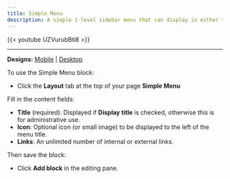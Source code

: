 ```yaml
---
title: Simple Menu
description: A simple 1-level sidebar menu that can display in either the right or left sidebar area.
---
```


{{< youtube UZVurubBti8 >}}

-----

**Designs:** [Mobile](<../../../../../../assets/img/designs/lb/Simple Menu Mobile.png>) | [Desktop](<../../../../../../assets/img/designs/lb/Simple Menu Desktop.png>)

To use the Simple Menu block:

- Click the **Layout** tab at the top of your page **Simple Menu**

Fill in the content fields:

- **Title** (required): Displayed if **Display title** is checked, otherwise this is for administrative use.
- **Icon**: Optional icon (or small image) to be displayed to the left of the menu title.
- **Links**: An unlimited number of internal or external links.

Then save the block:

- Click **Add block** in the editing pane.